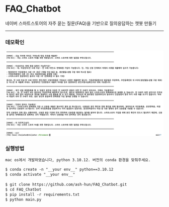 # FAQ_Chatbot
네이버 스마트스토어의 자주 묻는 질문(FAQ)을 기반으로 질의응답하는 챗봇 만들기

---  

### 데모확인
![alt text](./assets/demo_image.png)

### 실행방법
`mac os에서 개발하였습니다, python 3.10.12. 버전의 conda 환경을 맞춰주세요.`

    $ conda create -n "__your env__" python==3.10.12
    $ conda activate "__your env__"

    $ git clone https://github.com/ash-hun/FAQ_Chatbot.git
    $ cd FAQ_Chatbot
    $ pip install -r requirements.txt
    $ python main.py